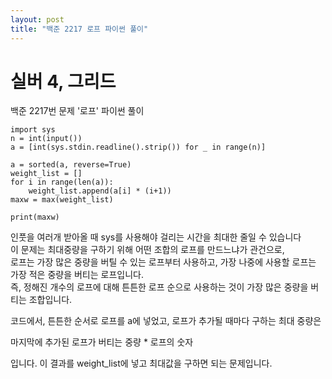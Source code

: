 ```yaml
---
layout: post
title: "백준 2217 로프 파이썬 풀이"
---
```


# 실버 4, 그리드

백준 2217번 문제 '로프' 파이썬 풀이<br>

```
import sys
n = int(input())
a = [int(sys.stdin.readline().strip()) for _ in range(n)]

a = sorted(a, reverse=True)
weight_list = []
for i in range(len(a)):
    weight_list.append(a[i] * (i+1))
maxw = max(weight_list)

print(maxw)
```
인풋을 여러개 받아올 때 sys를 사용해야 걸리는 시간을 최대한 줄일 수 있습니다<br>
이 문제는 최대중량을 구하기 위해 어떤 조합의 로프를 만드느냐가 관건으로, <br>
로프는 가장 많은 중량을 버틸 수 있는 로프부터 사용하고, 가장 나중에 사용할 로프는 가장 적은 중량을 버티는 로프입니다.<br>
즉, 정해진 개수의 로프에 대해 튼튼한 로프 순으로 사용하는 것이 가장 많은 중량을 버티는 조합입니다.<br>

코드에서, 튼튼한 순서로 로프를 a에 넣었고, 로프가 추가될 때마다 구하는 최대 중량은

마지막에 추가된 로프가 버티는 중량 * 로프의 숫자

입니다. 이 결과를 weight_list에 넣고 최대값을 구하면 되는 문제입니다.